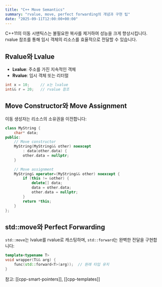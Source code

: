 ```yaml
---
title: "C++ Move Semantics"
summary: "rvalue, move, perfect forwarding의 개념과 구현 팁"
date: "2025-09-11T12:00:00+00:00"
---
```


C++11의 이동 시맨틱스는 불필요한 복사를 제거하여 성능을 크게 향상시킵니다. rvalue 참조를 통해 임시 객체의 리소스를 효율적으로 전달할 수 있습니다.

## Rvalue와 Lvalue

- **Lvalue**: 주소를 가진 지속적인 객체
- **Rvalue**: 임시 객체 또는 리터럴

```cpp
int x = 10;     // x는 lvalue
int&& r = 20;   // rvalue 참조
```

## Move Constructor와 Move Assignment

이동 생성자는 리소스의 소유권을 이전합니다:

```cpp
class MyString {
    char* data;
public:
    // Move constructor
    MyString(MyString&& other) noexcept 
        : data(other.data) {
        other.data = nullptr;
    }
    
    // Move assignment
    MyString& operator=(MyString&& other) noexcept {
        if (this != &other) {
            delete[] data;
            data = other.data;
            other.data = nullptr;
        }
        return *this;
    }
};
```

## std::move와 Perfect Forwarding

`std::move`는 lvalue를 rvalue로 캐스팅하며, `std::forward`는 완벽한 전달을 구현합니다:

```cpp
template<typename T>
void wrapper(T&& arg) {
    func(std::forward<T>(arg));  // 원래 타입 유지
}
```

참고: [[cpp-smart-pointers]], [[cpp-templates]]